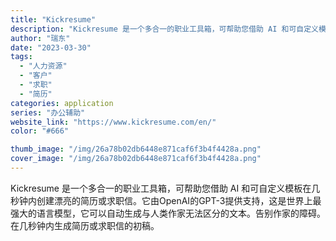 ```yaml
---
title: "Kickresume"
description: "Kickresume 是一个多合一的职业工具箱，可帮助您借助 AI 和可自定义模板在几秒钟内创建漂亮的简历或求职信。它由"
author: "瑞东"
date: "2023-03-30"
tags:
  - "人力资源"
  - "客户"
  - "求职"
  - "简历"
categories: application
series: "办公辅助"
website_link: "https://www.kickresume.com/en/"
color: "#666"

thumb_image: "/img/26a78b02db6448e871caf6f3b4f4428a.png"
cover_image: "/img/26a78b02db6448e871caf6f3b4f4428a.png"
---
```


Kickresume 是一个多合一的职业工具箱，可帮助您借助 AI 和可自定义模板在几秒钟内创建漂亮的简历或求职信。它由OpenAI的GPT-3提供支持，这是世界上最强大的语言模型，它可以自动生成与人类作家无法区分的文本。告别作家的障碍。在几秒钟内生成简历或求职信的初稿。